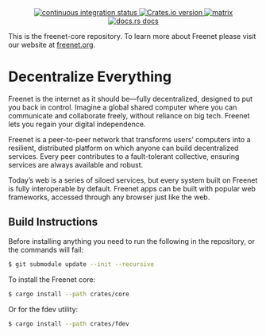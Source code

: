 <div align="center">
  <!-- Github Actions -->
  <a href="https://github.com/freenet/freenet-core/actions/workflows/ci.yml">
    <img src="https://img.shields.io/github/actions/workflow/status/freenet/freenet-core/ci.yml?branch=main&label=tests&style=flat-square" alt="continuous integration status" />
  </a>
  <a href="https://crates.io/crates/freenet">
    <img src="https://img.shields.io/crates/v/freenet.svg?style=flat-square"
    alt="Crates.io version" />
  </a>
  <a href="https://matrix.to/#/#freenet:matrix.org">
    <img src="https://img.shields.io/matrix/freenet:matrix.org?label=matrix&logo=matrix&style=flat-square" alt="matrix" />
  </a>
  <a href="https://docs.rs/freenet">
    <img src="https://img.shields.io/badge/docs-latest-blue.svg?style=flat-square&label=api%20docs"
      alt="docs.rs docs" />
  </a>
</div>

This is the freenet-core repository. To learn more about Freenet please visit our website 
at [freenet.org](https://freenet.org/).

# Decentralize Everything

Freenet is the internet as it should be—fully decentralized, designed to put you back in control. Imagine a global shared 
computer where you can communicate and collaborate freely, without reliance on big tech. Freenet lets you regain your 
digital independence.

Freenet is a peer-to-peer network that transforms users’ computers into a resilient, distributed platform on which anyone 
can build decentralized services. Every peer contributes to a fault-tolerant collective, ensuring services are always 
available and robust.

Today’s web is a series of siloed services, but every system built on Freenet is fully interoperable by default. Freenet 
apps can be built with popular web frameworks, accessed through any browser just like the web.

## Build Instructions

Before installing anything you need to run the following in the repository,
or the commands will fail:

```bash
$ git submodule update --init --recursive
```

To install the Freenet core:

```bash
$ cargo install --path crates/core
```

Or for the fdev utility:

```bash
$ cargo install --path crates/fdev
```
